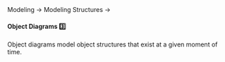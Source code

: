 <link rel="stylesheet" href="{{baseUrl}}/css/textbook.css">

<div class="website-content">

<div id="path">Modeling &rarr; Modeling Structures &rarr;</div>

<div id="title">

#### Object Diagrams :three:

</div>

<div id="body">

Object diagrams model object structures that exist at a given moment of time.

<dynamic-panel src="../../../uml/objectDiagrams/objectStructures/embed.md" header="UML: Object Diagrams: Object Structures" is-open></dynamic-panel>

</div>

<div id="extras">
<div>

</div>
